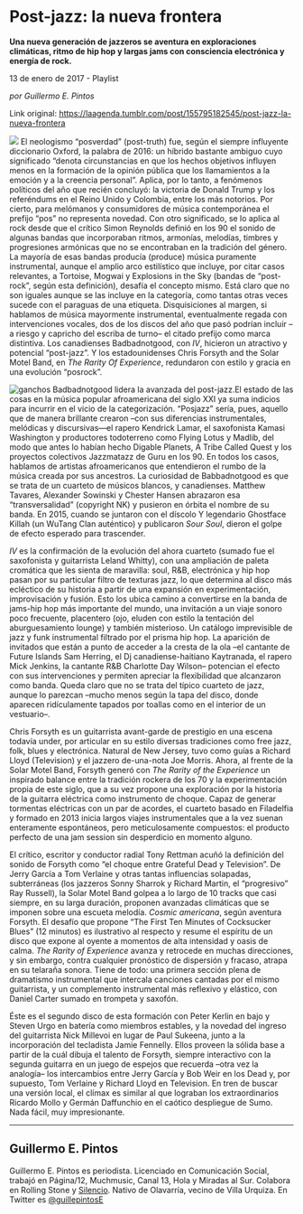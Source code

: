 # Post-jazz: la nueva frontera

**Una nueva generación de jazzeros se aventura en exploraciones climáticas, ritmo de hip hop y largas jams con consciencia electrónica y energía de rock.**

13 de enero de 2017 - Playlist

_por Guillermo E. Pintos_

Link original: https://laagenda.tumblr.com/post/155795182545/post-jazz-la-nueva-frontera

![](https://64.media.tumblr.com/6cecb934c916e56858a6f0fe3d69678e/tumblr_inline_pjzz144Zuo1t6q87u_500.jpg)
El neologismo “posverdad” (post-truth) fue, según el siempre influyente diccionario Oxford, la palabra de 2016: un híbrido bastante ambiguo cuyo significado “denota circunstancias en que los hechos objetivos influyen menos en la formación de la opinión pública que los llamamientos a la emoción y a la creencia personal”. Aplica, por lo tanto, a fenómenos políticos del año que recién concluyó: la victoria de Donald Trump y los referéndums en el Reino Unido y Colombia, entre los más notorios. Por cierto, para melómanos y consumidores de música contemporánea el prefijo “pos” no representa novedad. Con otro significado, se lo aplica al rock desde que el crítico Simon Reynolds definió en los 90 el sonido de algunas bandas que incorporaban ritmos, armonías, melodías, timbres y progresiones armónicas que no se encontraban en la tradición del género. La mayoría de esas bandas producía (produce) música puramente instrumental, aunque el amplio arco estilístico que incluye, por citar casos relevantes, a Tortoise, Mogwai y Explosions in the Sky (bandas de “post-rock”, según esta definición), desafía el concepto mismo. Está claro que no son iguales aunque se las incluye en la categoría, como tantas otras veces sucede con el paraguas de una etiqueta. Disquisiciones al margen, si hablamos de música mayormente instrumental, eventualmente regada con intervenciones vocales, dos de los discos del año que pasó podrían incluir –a riesgo y capricho del escriba de turno– el citado prefijo como marca distintiva. Los canadienses Badbadnotgood, con *IV*, hicieron un atractivo y potencial “post-jazz”. Y los estadounidenses Chris Forsyth and the Solar Motel Band, en *The Rarity Of Experience*, redundaron con estilo y gracia en una evolución “posrock”.

![ganchos](https://64.media.tumblr.com/3e432554e2761daf4e41a1e2bb6bffc5/tumblr_inline_pjzz14MKum1t6q87u_500.jpg) Badbadnotgood lidera la avanzada del post-jazz.El estado de las cosas en la música popular afroamericana del siglo XXI ya suma indicios para incurrir en el vicio de la categorización. “Posjazz” sería, pues, aquello que de manera brillante crearon –con sus diferencias instrumentales, melódicas y discursivas—el rapero Kendrick Lamar, el saxofonista Kamasi Washington y productores todoterreno como Flying Lotus y Madlib, del modo que antes lo habían hecho Digable Planets, A Tribe Called Quest y los proyectos colectivos Jazzmatazz de Guru en los 90. En todos los casos, hablamos de artistas afroamericanos que entendieron el rumbo de la música creada por sus ancestros. La curiosidad de Babbadnotgood es que se trata de un cuarteto de músicos blancos, y canadienses. Matthew Tavares, Alexander Sowinski y Chester Hansen abrazaron esa “transversalidad” (copyright NK) y pusieron en órbita el nombre de su banda. En 2015, cuando se juntaron con el díscolo Y legendario Ghostface Killah (un WuTang Clan auténtico) y publicaron *Sour Soul*, dieron el golpe de efecto esperado para trascender. 

 

*IV* es la confirmación de la evolución del ahora cuarteto (sumado fue el saxofonista y guitarrista Leland Whitty), con una ampliación de paleta cromática que les sienta de maravilla: soul, R&B, electrónica y hip hop pasan por su particular filtro de texturas jazz, lo que determina al disco más ecléctico de su historia a partir de una expansión en experimentación, improvisación y fusión. Esto los ubica camino a convertirse en la banda de jams-hip hop más importante del mundo, una invitación a un viaje sonoro poco frecuente, placentero (ojo, eluden con estilo la tentación del aburguesamiento lounge) y también misterioso. Un catálogo imprevisible de jazz y funk instrumental filtrado por el prisma hip hop. La aparición de invitados que están a punto de acceder a la cresta de la ola –el cantante de Future Islands Sam Herring, el Dj canadiense-haitiano Kaytranada, el rapero Mick Jenkins, la cantante R&B Charlotte Day Wilson– potencian el efecto con sus intervenciones y permiten apreciar la flexibilidad que alcanzaron como banda. Queda claro que no se trata del típico cuarteto de jazz, aunque lo parezcan –mucho menos según la tapa del disco, donde aparecen ridículamente tapados por toallas como en el interior de un vestuario–.

  
Chris Forsyth es un guitarrista avant-garde de prestigio en una escena todavía under, por articular en su estilo diversas tradiciones como free jazz, folk, blues y electrónica. Natural de New Jersey, tuvo como guías a Richard Lloyd (Television) y el jazzero de-una-nota Joe Morris. Ahora, al frente de la Solar Motel Band, Forsyth generó con *The Rarity of the Experience* un inspirado balance entre la tradición rockera de los 70 y la experimentación propia de este siglo, que a su vez propone una exploración por la historia de la guitarra eléctrica como instrumento de choque. Capaz de generar tormentas eléctricas con un par de acordes, el cuarteto basado en Filadelfia y formado en 2013 inicia largos viajes instrumentales que a la vez suenan enteramente espontáneos, pero meticulosamente compuestos: el producto perfecto de una jam session sin desperdicio en momento alguno. 

El crítico, escritor y conductor radial Tony Rettman acuñó la definición del sonido de Forsyth como “el choque entre Grateful Dead y Television”. De Jerry García a Tom Verlaine y otras tantas influencias solapadas, subterráneas (los jazzeros Sonny Sharrok y Richard Martin, el “progresivo” Ray Russell), la Solar Motel Band golpea a lo largo de 10 tracks que casi siempre, en su larga duración, proponen avanzadas climáticas que se imponen sobre una escueta melodía. *Cosmic americana*, según aventura Forsyth. El desafío que propone “The First Ten Minutes of Cocksucker Blues” (12 minutos) es ilustrativo al respecto y resume el espíritu de un disco que expone al oyente a momentos de alta intensidad y oasis de calma. *The Rarity of Experience* avanza y retrocede en muchas direcciones, y sin embargo, contra cualquier pronóstico de dispersión y fracaso, atrapa en su telaraña sonora. Tiene de todo: una primera sección plena de dramatismo instrumental que intercala canciones cantadas por el mismo guitarrista, y un complemento instrumental más reflexivo y elástico, con Daniel Carter sumado en trompeta y saxofón.

Éste es el segundo disco de esta formación con Peter Kerlin en bajo y Steven Urgo en batería como miembros estables, y la novedad del ingreso del guitarrista Nick Millevoi en lugar de Paul Sukeena, junto a la incorporación del tecladista Jamie Fennelly. Ellos proveen la sólida base a partir de la cuál dibuja el talento de Forsyth, siempre interactivo con la segunda guitarra en un juego de espejos que recuerda –otra vez la analogía– los intercambios entre Jerry García y Bob Weir en los Dead y, por supuesto, Tom Verlaine y Richard Lloyd en Television. En tren de buscar una versión local, el clímax es similar al que lograban los extraordinarios Ricardo Mollo y Germán Daffunchio en el caótico despliegue de Sumo. Nada fácil, muy impresionante.

  




---

Guillermo E. Pintos
-------------------

 Guillermo E. Pintos es periodista. Licenciado en Comunicación Social, trabajó en Página/12, Muchmusic, Canal 13, Hola y Miradas al Sur. Colabora en Rolling Stone y [Silencio](http://www.silencio.com.ar/). Nativo de Olavarría, vecino de Villa Urquiza. En Twitter es [@guillepintosE](https://twitter.com/guillepintose)


